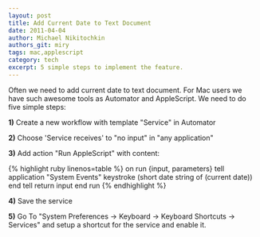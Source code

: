 ```yaml
---
layout: post
title: Add Current Date to Text Document
date: 2011-04-04
author: Michael Nikitochkin
authors_git: miry
tags: mac,applescript
category: tech
excerpt: 5 simple steps to implement the feature.
---
```


Often we need to add current date to text document. For Mac users we have such awesome tools as Automator and  AppleScript.
We need to do five simple steps:

__1)__ Create a new workflow with template "Service" in Automator

__2)__ Choose 'Service receives' to "no input" in "any application"

__3)__ Add action "Run AppleScript" with content:


{% highlight ruby linenos=table %}
on run {input, parameters}
  tell application "System Events"
    keystroke (short date string of (current date))
  end tell
  return input
end run
{% endhighlight %}

__4)__ Save the service

__5)__ Go To "System Preferences -> Keyboard -> Keyboard Shortcuts -> Services" and setup a shortcut for the service and enable it.
